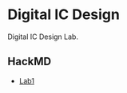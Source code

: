 # Digital IC Design
Digital IC Design Lab.
## HackMD
- [Lab1](https://hackmd.io/1PterSLxS4-ioLaUY0zWrg)
